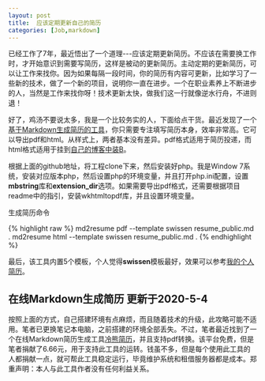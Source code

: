 ```yaml
---
layout: post
title:  应该定期更新自己的简历
categories: [Job,markdown]
---
```



已经工作了7年，最近悟出了一个道理---应该定期更新简历。不应该在需要换工作时，才开始意识到需要写简历，这样是被动的更新简历。主动定期的更新简历，可以让工作来找你。因为如果每隔一段时间，你的简历有内容可更新，比如学习了一些新的技术，做了一个新的项目，说明你一直在进步。一个在职业素养上不断进步的人，当然是工作来找你呀！技术更新太快，做我们这一行就像逆水行舟，不进则退！

好了，鸡汤不要说太多，我是一个比较务实的人，下面给点干货。最近发现了一个[基于Markdown生成简历的工具](https://github.com/there4/markdown-resume)，你只需要专注填写简历本身，效率非常高。它可以导出pdf和html。从样式上，两者基本没有差异。pdf格式适用于简历投递，而html格式适用于挂到[自己的博客中装B](/resume_public.html)。



根据上面的github地址，将工程clone下来，然后安装好php。我是Window 7系统，安装对应版本php，然后设置php的环境变量，并且打开php.ini配置，设置**mbstring**库和**extension_dir**选项。如果需要导出pdf格式，还需要根据项目readme中的指引，安装wkhtmltopdf库，并且设置环境变量。

生成简历命令


{% highlight raw %}
md2resume pdf --template swissen resume_public.md .
md2resume html --template swissen resume_public.md .
{% endhighlight %}

最后，该工具内置5个模板，个人觉得**swissen**模板最好，效果可以参考[我的个人简历](/resume_public.html)。



## 在线Markdown生成简历 更新于2020-5-4

按照上面的方式，自己搭建环境有点麻烦，而且随着技术的升级，此攻略可能不适用。笔者已更换笔记本电脑，之前搭建的环境全部丢失。不过，笔者最近找到了一个在线Markdown简历生成工具[冷熊简历](https://cv.ftqq.com/#)，并且支持pdf转换。该平台免费，但是笔者捐献了6.66元，用于支持此工具的运转。钱虽不多，但是每个使用此工具的人都捐献一点，就可帮此工具稳定运行，毕竟维护系统和租借服务器都是成本。郑重声明：本人与此工具作者没有任何利益关系。